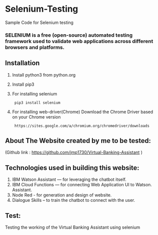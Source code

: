 # Selenium-Testing
Sample Code for Selenium testing

### SELENIUM is a free (open-source) automated testing framework used to validate web applications across different browsers and platforms.

## Installation
1. Install python3 from python.org
2. Install pip3
3. For installing selenium
    
        pip3 install selenium

4. For installing web-driver(Chrome) Download the Chrome Driver based on your Chrome version 
        
        https://sites.google.com/a/chromium.org/chromedriver/downloads
        
## About The Website created by me to be tested: 
(Github link : https://github.com/jmp1730/Virtual-Banking-Assistant ) 

## Technologies used in building this website: 
1.    IBM Watson Assistant — for leveraging the chatbot itself. 
2.    IBM Cloud Functions — for connecting Web Application UI to Watson. Assistant. 
3.    Node Red - for generation and design of website.
4.    Dialogue Skills – to train the chatbot to connect with the user. 
 
## Test: 
Testing the working of the Virtual Banking Assistant using selenium 

